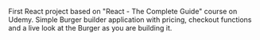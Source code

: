 First React project based on "React - The Complete Guide" course on Udemy. Simple Burger builder application with pricing, checkout functions and a live look at the Burger as you are building it. 